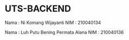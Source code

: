 # UTS-BACKEND

Nama  : Ni Komang Wijayanti
NIM   : 210040134

Nama  : Luh Putu Bening Permata Alana
NIM   : 210040136
